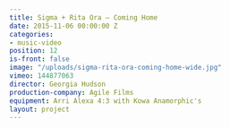 ```yaml
---
title: Sigma + Rita Ora — Coming Home
date: 2015-11-06 00:00:00 Z
categories:
- music-video
position: 12
is-front: false
image: "/uploads/sigma-rita-ora-coming-home-wide.jpg"
vimeo: 144877063
director: Georgia Hudson
production-company: Agile Films
equipment: Arri Alexa 4:3 with Kowa Anamorphic's
layout: project
---
```


